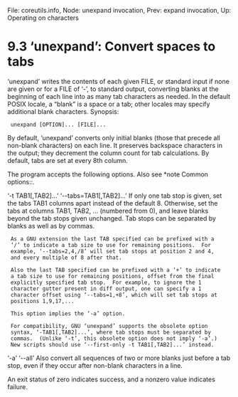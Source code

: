 File: coreutils.info,  Node: unexpand invocation,  Prev: expand invocation,  Up: Operating on characters

9.3 ‘unexpand’: Convert spaces to tabs
======================================

‘unexpand’ writes the contents of each given FILE, or standard input if
none are given or for a FILE of ‘-’, to standard output, converting
blanks at the beginning of each line into as many tab characters as
needed.  In the default POSIX locale, a “blank” is a space or a tab;
other locales may specify additional blank characters.  Synopsis:

     unexpand [OPTION]... [FILE]...

   By default, ‘unexpand’ converts only initial blanks (those that
precede all non-blank characters) on each line.  It preserves backspace
characters in the output; they decrement the column count for tab
calculations.  By default, tabs are set at every 8th column.

   The program accepts the following options.  Also see *note Common
options::.

‘-t TAB1[,TAB2]...’
‘--tabs=TAB1[,TAB2]...’
     If only one tab stop is given, set the tabs TAB1 columns apart
     instead of the default 8.  Otherwise, set the tabs at columns TAB1,
     TAB2, ... (numbered from 0), and leave blanks beyond the tab stops
     given unchanged.  Tab stops can be separated by blanks as well as
     by commas.

     As a GNU extension the last TAB specified can be prefixed with a
     ‘/’ to indicate a tab size to use for remaining positions.  For
     example, ‘--tabs=2,4,/8’ will set tab stops at position 2 and 4,
     and every multiple of 8 after that.

     Also the last TAB specified can be prefixed with a ‘+’ to indicate
     a tab size to use for remaining positions, offset from the final
     explicitly specified tab stop.  For example, to ignore the 1
     character gutter present in diff output, one can specify a 1
     character offset using ‘--tabs=1,+8’, which will set tab stops at
     positions 1,9,17,...

     This option implies the ‘-a’ option.

     For compatibility, GNU ‘unexpand’ supports the obsolete option
     syntax, ‘-TAB1[,TAB2]...’, where tab stops must be separated by
     commas.  (Unlike ‘-t’, this obsolete option does not imply ‘-a’.)
     New scripts should use ‘--first-only -t TAB1[,TAB2]...’ instead.

‘-a’
‘--all’
     Also convert all sequences of two or more blanks just before a tab
     stop, even if they occur after non-blank characters in a line.

   An exit status of zero indicates success, and a nonzero value
indicates failure.

